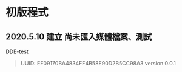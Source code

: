# 初版程式
2020.5.10 建立
尚未匯入媒體檔案、測試
---
DDE-test
>UUID:
>EF09170BA4834FF4B58E90D2B5CC98A3
>version 0.0.1
